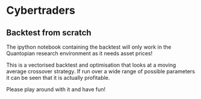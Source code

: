 # Cybertraders

## Backtest from scratch
The ipython notebook containing the backtest will only work in the Quantopian research environment as it needs asset prices!

This is a vectorised backtest and optimisation that looks at a moving average crossover strategy. If run over a wide range 
of possible parameters it can be seen that it is actually profitable. 

Please play around with it and have fun!
